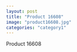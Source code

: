 ```yaml
---
layout: post
title: "Product 16608"
image: "product16608.jpg"
categories: "category1"
---
```

Product 16608
